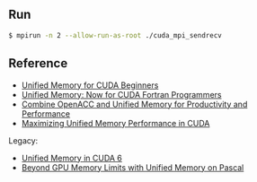 ## Run ##
```bash
$ mpirun -n 2 --allow-run-as-root ./cuda_mpi_sendrecv
```
## Reference ##
* [Unified Memory for CUDA Beginners](https://developer.nvidia.com/blog/unified-memory-cuda-beginners/)
* [Unified Memory: Now for CUDA Fortran Programmers](https://developer.nvidia.com/blog/unified-memory-cuda-fortran-programmers/)
* [Combine OpenACC and Unified Memory for Productivity and Performance](https://developer.nvidia.com/blog/combine-openacc-unified-memory-productivity-performance/)
* [Maximizing Unified Memory Performance in CUDA](https://developer.nvidia.com/blog/maximizing-unified-memory-performance-cuda/)

Legacy:
* [Unified Memory in CUDA 6](https://developer.nvidia.com/blog/unified-memory-in-cuda-6/)
* [Beyond GPU Memory Limits with Unified Memory on Pascal](https://developer.nvidia.com/blog/beyond-gpu-memory-limits-unified-memory-pascal/)

